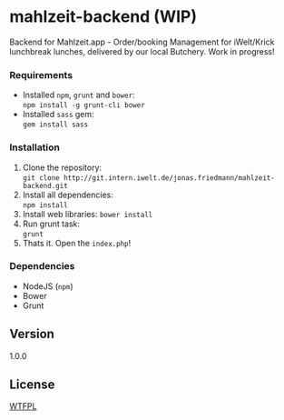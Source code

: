 mahlzeit-backend (WIP)
======================

Backend for Mahlzeit.app - Order/booking Management for iWelt/Krick lunchbreak lunches, delivered by our local Butchery. Work in progress!

### Requirements

* Installed `npm`, `grunt` and `bower`:  
  `npm install -g grunt-cli bower`
* Installed `sass` gem:  
  `gem install sass`

### Installation

1. Clone the repository:  
  `git clone http://git.intern.iwelt.de/jonas.friedmann/mahlzeit-backend.git`
2. Install all dependencies:  
  `npm install`
3. Install web libraries: 
  `bower install`
4. Run grunt task:  
  `grunt`
5. Thats it. Open the `index.php`!

### Dependencies

* NodeJS (`npm`)
* Bower
* Grunt

## Version

1.0.0

## License

[WTFPL](LICENSE)
